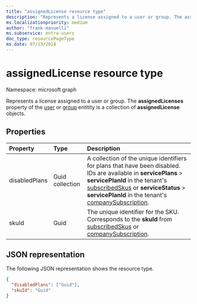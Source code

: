 ```yaml
---
title: "assignedLicense resource type"
description: "Represents a license assigned to a user or group. The assignedLicenses property of the user or group entity is a collection of assignedLicense objects."
ms.localizationpriority: medium
author: "frank-masuelli"
ms.subservice: entra-users
doc_type: resourcePageType
ms.date: 07/23/2024
---
```


# assignedLicense resource type

Namespace: microsoft.graph

Represents a license assigned to a user or group. The **assignedLicenses** property of the [user](user.md) or [group](group.md) entitity is a collection of **assignedLicense** objects.

## Properties
| Property	   | Type	|Description|
|:---------------|:--------|:----------|
|disabledPlans|Guid collection|A collection of the unique identifiers for plans that have been disabled. IDs are available in **servicePlans** > **servicePlanId** in the tenant's [subscribedSkus](../resources/subscribedsku.md) or **serviceStatus** > **servicePlanId** in the tenant's [companySubscription](../resources/subscribedsku.md). |
|skuId|Guid|The unique identifier for the SKU. Corresponds to the **skuId** from [subscribedSkus](../resources/subscribedsku.md) or [companySubscription](../resources/companysubscription.md).|

## JSON representation

The following JSON representation shows the resource type.

<!-- {
  "blockType": "resource",
  "optionalProperties": [

  ],
  "@odata.type": "microsoft.graph.assignedLicense"
}-->

```json
{
  "disabledPlans": ["Guid"],
  "skuId": "Guid"
}

```


<!-- uuid: 8fcb5dbc-d5aa-4681-8e31-b001d5168d79
2015-10-25 14:57:30 UTC -->
<!-- {
  "type": "#page.annotation",
  "description": "assignedLicense resource",
  "keywords": "",
  "section": "documentation",
  "tocPath": ""
}-->

